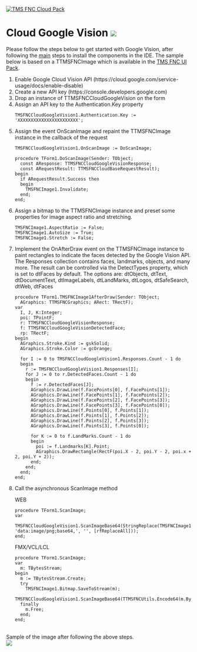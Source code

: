 <a href="http://www.tmssoftware.com/site/tmsfnccloudpack.asp"><img src="https://tmssoftware.com/site/img/github/tmsfnccloudpack.png" title="TMS FNC Cloud Pack" alt="TMS FNC Cloud Pack"></a>
# Cloud Google Vision <img src="http://tmssoftware.com/site/img/github/tmsfnccloudgooglevision.png"/> #
Please follow the steps below to get started with Google Vision, after following the <a href="https://github.com/tmssoftware/TMS-FNC-Cloud-Pack/blob/master/README.md">main</a> steps to install the components in the IDE. The sample below is based on a TTMSFNCImage which is available in the <a href="https://www.tmssoftware.com/site/tmsfncuipack.asp">TMS FNC UI Pack</a>.
<ol>
  <li>Enable Google Cloud Vision API (https://cloud.google.com/service-usage/docs/enable-disable)
  <li>Create a new API key (https://console.developers.google.com)
  <li>Drop an instance of TTMSFNCCloudGoogleVision on the form</li>  
  <li>Assign an API key to the Authentication.Key property

  ```delphi
  TMSFNCCloudGoogleVision1.Authentication.Key := 'XXXXXXXXXXXXXXXXXXXXXXX';    
  ```
  
  </li>  
  <li>Assign the event OnScanImage and repaint the TTMSFNCImage instance in the callback of the request
  
  ```delphi
  TMSFNCCloudGoogleVision1.OnScanImage := DoScanImage;  
  ```
  
  ```delphi    
  procedure TForm1.DoScanImage(Sender: TObject;
    const AResponse: TTMSFNCCloudGoogleVisionResponse; 
    const ARequestResult: TTMSFNCCloudBaseRequestResult);
  begin
    if ARequestResult.Success then
    begin
      TMSFNCImage1.Invalidate;
    end;
  end;
  ```
  
  </li>   
  
  <li>Assign a bitmap to the TTMSFNCImage instance and preset some properties for image aspect ratio and stretching.
  
  ```delphi
  TMSFNCImage1.AspectRatio := False;
  TMSFNCImage1.AutoSize := True;
  TMSFNCImage1.Stretch := False;
  ```
  </li>
  
  <li>Implement the OnAfterDraw event on the TTMSFNCImage instance to paint rectangles to indicate the faces detected by the Google Vision API. The Responses collection contains faces, landmarks, objects, and many more. The result can be controlled via the DetectTypes property, which is set to dtFaces by default. The options are: dtObjects, dtText, dtDocumentText, dtImageLabels, dtLandMarks, dtLogos, dtSafeSearch, dtWeb, dtFaces
  
  ```delphi
  procedure TForm1.TMSFNCImage1AfterDraw(Sender: TObject;
    AGraphics: TTMSFNCGraphics; ARect: TRectF);
  var
    I, J, K:Integer;
    poi: TPointF;
    r: TTMSFNCCloudGoogleVisionResponse;
    f: TTMSFNCCloudGoogleVisionDetectedFace;
    rp: TRectF;
  begin
    AGraphics.Stroke.Kind := gskSolid;
    AGraphics.Stroke.Color := gcOrange;

    for I := 0 to TMSFNCCloudGoogleVision1.Responses.Count - 1 do
    begin
      r := TMSFNCCloudGoogleVision1.Responses[I];
      for J := 0 to r.DetectedFaces.Count - 1 do
      begin
        f := r.DetectedFaces[J];
        AGraphics.DrawLine(f.FacePoints[0], f.FacePoints[1]);
        AGraphics.DrawLine(f.FacePoints[1], f.FacePoints[2]);
        AGraphics.DrawLine(f.FacePoints[2], f.FacePoints[3]);
        AGraphics.DrawLine(f.FacePoints[3], f.FacePoints[0]);
        AGraphics.DrawLine(f.Points[0], f.Points[1]);
        AGraphics.DrawLine(f.Points[1], f.Points[2]);
        AGraphics.DrawLine(f.Points[2], f.Points[3]);
        AGraphics.DrawLine(f.Points[3], f.Points[0]);
 
        for K := 0 to f.LandMarks.Count - 1 do
        begin
          poi := f.Landmarks[K].Point;
          AGraphics.DrawRectangle(RectF(poi.X - 2, poi.Y - 2, poi.x + 2, poi.Y + 2));
        end;
      end;
    end;
  end;
  ```
  
  </li>
  
  <li>Call the asynchronous ScanImage method
  
  
  WEB
  ```delphi
  procedure TForm1.ScanImage;
  var
    TMSFNCCloudGoogleVision1.ScanImageBase64(StringReplace(TMSFNCImage1.Canvas.GetBase64Image, 'data:image/png;base64,', '', [rfReplaceAll]));
  end;
  ```
  FMX/VCL/LCL
  ```delphi
  procedure TForm1.ScanImage;
  var
    m: TBytesStream;
  begin
    m := TBytesStream.Create;
    try
      TMSFNCImage1.Bitmap.SaveToStream(m);
      TMSFNCCloudGoogleVision1.ScanImageBase64(TTMSFNCUtils.Encode64(m.Bytes));
    finally
      m.Free;
    end;
  end;
  ```
  </li>  
</ol>
<br/>
Sample of the image after following the above steps.
<br/>
<img src="https://tmssoftware.com/site/img/github/tmsfnccloudgooglevision_image.png"/>
